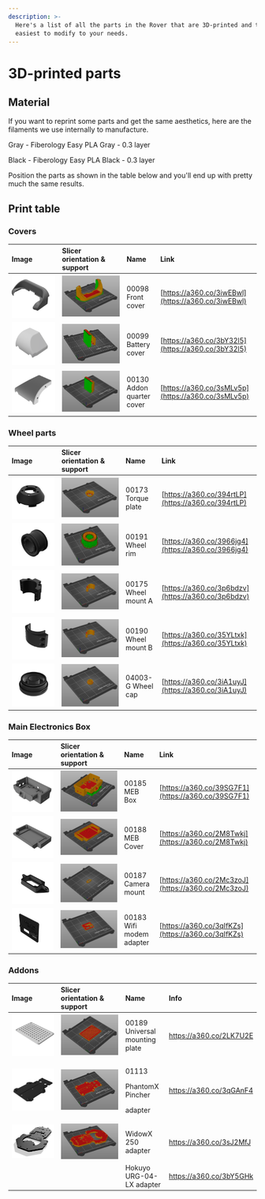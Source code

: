 ```yaml
---
description: >-
  Here's a list of all the parts in the Rover that are 3D-printed and the
  easiest to modify to your needs.
---
```


# 3D-printed parts

## Material

If you want to reprint some parts and get the same aesthetics, here are the filaments we use internally to manufacture.

Gray - Fiberology Easy PLA Gray - 0.3 layer

Black - Fiberology Easy PLA Black - 0.3 layer

Position the parts as shown in the table below and you'll end up with pretty much the same results.

## Print table

### Covers

| Image | Slicer orientation & support | Name | Link |
| :--- | :--- | :--- | :--- |
|  ![](../.gitbook/assets/00098-v1.png)  | ![](../.gitbook/assets/00098.png) | 00098 Front cover | [https://a360.co/3iwEBwl](https://a360.co/3iwEBwl) |
| ![](../.gitbook/assets/00099-v2.png) | ![](../.gitbook/assets/00099.png)  | 00099 Battery cover | [https://a360.co/3bY32l5](https://a360.co/3bY32l5) |
| ![](../.gitbook/assets/00130-v2.png) | ![](../.gitbook/assets/00130.png) | 00130 Addon quarter cover | [https://a360.co/3sMLv5p](https://a360.co/3sMLv5p) |

### Wheel parts

| Image | Slicer orientation & support | Name | Link |
| :--- | :--- | :--- | :--- |
| ![](../.gitbook/assets/00173-v1.png) | ![](../.gitbook/assets/00173.png) | 00173 Torque plate | [https://a360.co/394rtLP](https://a360.co/394rtLP) |
| ![](../.gitbook/assets/00191-v1.png) | ![](../.gitbook/assets/00191.png) | 00191 Wheel rim | [https://a360.co/3966jg4](https://a360.co/3966jg4) |
| ![](../.gitbook/assets/00175-v1.png) | ![](../.gitbook/assets/00175.png) | 00175 Wheel mount A | [https://a360.co/3p6bdzv](https://a360.co/3p6bdzv) |
| ![](../.gitbook/assets/00190-v1.png) | ![](../.gitbook/assets/00190.png) | 00190 Wheel mount B | [https://a360.co/35YLtxk](https://a360.co/35YLtxk) |
| ![](../.gitbook/assets/04003-g-v1.png) | ![](../.gitbook/assets/4003-g.png) | 04003-G Wheel cap | [https://a360.co/3iA1uyJ](https://a360.co/3iA1uyJ) |

### Main Electronics Box

| Image | Slicer orientation & support | Name | Link |
| :--- | :--- | :--- | :--- |
| ![](../.gitbook/assets/00185-v1.png) | ![](../.gitbook/assets/00185.png) | 00185 MEB Box | [https://a360.co/39SG7F1](https://a360.co/39SG7F1) |
| ![](../.gitbook/assets/00188-v1.png) | ![](../.gitbook/assets/00188.png) | 00188 MEB Cover | [https://a360.co/2M8Twkj](https://a360.co/2M8Twkj) |
| ![](../.gitbook/assets/00187-v1.png) | ![](../.gitbook/assets/00187.png) | 00187 Camera mount | [https://a360.co/2Mc3zoJ](https://a360.co/2Mc3zoJ) |
| ![](../.gitbook/assets/00183-v1.png) | ![](../.gitbook/assets/00183.png) | 00183 Wifi modem adapter | [https://a360.co/3qIfKZs](https://a360.co/3qIfKZs) |

### Addons

<table>
  <thead>
    <tr>
      <th style="text-align:left">Image</th>
      <th style="text-align:left">Slicer orientation &amp; support</th>
      <th style="text-align:left">Name</th>
      <th style="text-align:left">Info</th>
    </tr>
  </thead>
  <tbody>
    <tr>
      <td style="text-align:left">
        <img src="../.gitbook/assets/00189-v1.png" alt/>
      </td>
      <td style="text-align:left">
        <img src="../.gitbook/assets/00189 (1).png" alt/>
      </td>
      <td style="text-align:left">00189 Universal mounting plate</td>
      <td style="text-align:left"><a href="https://a360.co/2LK7U2E">https://a360.co/2LK7U2E</a>
      </td>
    </tr>
    <tr>
      <td style="text-align:left">
        <img src="../.gitbook/assets/01113-v1.png" alt/>
      </td>
      <td style="text-align:left">
        <img src="../.gitbook/assets/01113.png" alt/>
      </td>
      <td style="text-align:left">
        <p>01113</p>
        <p>PhantomX Pincher</p>
        <p>adapter</p>
      </td>
      <td style="text-align:left"><a href="https://a360.co/3qGAnF4">https://a360.co/3qGAnF4</a>
      </td>
    </tr>
    <tr>
      <td style="text-align:left">
        <img src="../.gitbook/assets/zrzut-ekranu-2020-03-11-o-17.04.39.png" alt/>
      </td>
      <td style="text-align:left">
        <img src="../.gitbook/assets/zrzut-ekranu-2020-03-11-o-16.57.34.png" alt/>
      </td>
      <td style="text-align:left">WidowX 250 adapter</td>
      <td style="text-align:left"><a href="https://a360.co/3sJ2MfJ">https://a360.co/3sJ2MfJ</a>
      </td>
    </tr>
    <tr>
      <td style="text-align:left"></td>
      <td style="text-align:left"></td>
      <td style="text-align:left">Hokuyo URG-04-LX adapter</td>
      <td style="text-align:left"><a href="https://a360.co/3bY5GHk">https://a360.co/3bY5GHk</a>
      </td>
    </tr>
  </tbody>
</table>

## 

